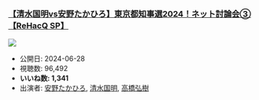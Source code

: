 ### [【清水国明vs安野たかひろ】東京都知事選2024！ネット討論会③【ReHacQ SP】](https://www.youtube.com/watch?v=f0AYRERgJYs)
[![](https://img.youtube.com/vi/f0AYRERgJYs/sddefault.jpg)](https://www.youtube.com/watch?v=f0AYRERgJYs)
-   公開日: 2024-06-28
-   視聴数: 96,492
-   **いいね数: 1,341**
-   出演者: [安野たかひろ](/rehacq_fan/people/安野たかひろ "wikilink"), [清水国明](/rehacq_fan/people/清水国明 "wikilink"), [高橋弘樹](/rehacq_fan/people/高橋弘樹 "wikilink")
